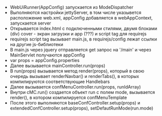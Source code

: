 - WebUiRunner(AppConfig) запускается из ModeDispatcher
- Выполняются настройки jettyServer, в том числе указывется расположение web.xml, appConfig добавляется в webAppContext, запускается server
- Открывается index.html с подключенными стилями, двумя блоками (div) cover - экран загрузки и app (???) и script tag для requirejs
- requirejs script tag вызывает main.js, в requirejs/config лежат ссылки на другие js-библиотеки
- В main.js через jquery отправляется get запрос на '/main' и через MainServlet получаются appConfig
- var props = appConfig.properties
- Далее вызывается mainController.run(props)
- В run(props) вызывается метод render(props),
который в свою очередь вызывает renderNavbar() и
renderTabs(),
в которых компилируются соответствующие Handlebars
- Далее вызывается confMenuController.run(props, runIdArray)
- Внутри cMC.run() создается объект run c полем mode,
вызывается render(), в котором компилируется confMenuTemplate
- После этого выполняются baseConfController.setup(props) и
extendedConfController.setup(props), setDefautRunMode(run.mode)